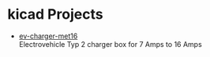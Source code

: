 # kicad Projects

* [ev-charger-met16](ev-charger-met16)  
  Electrovehicle Typ 2 charger box for 7 Amps to 16 Amps

